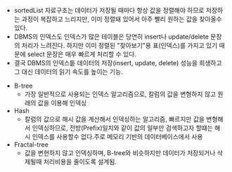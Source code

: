 - sortedList 자료구조는 데이터가 저장될 때마다 항상 값을 정렬해야 하므로 저장하는 과정이 복잡하고 느리지만, 이미 정렬돼 있어서 아주 빨리 원하는 값을 찾아올수 있다.
- DBMS의 인덱스도 인덱스가 많은 테이블은 당연히 insert나 update/delete 문장의 처리가 느려진다. 하지만 이미 정렬된 "찾아보기"용 표(인덱스)를 가지고 있기 때문에
select 문장은 매우 빠르게 처리할 수 있다.
- 결국 DBMS의 인덱스틑 데이터의 저장(insert, update, delete) 성능을 희생하고 그 대신 데이터의 읽기 속도를 높이는 기능.


* B-tree 
  - 가장 일반적으로 사용되는 인덱스 알고리즘으로, 칼럼의 값을 변형하지 않고 원래의 값을 이용해 인덱싱
* Hash
  - 칼럼의 값으로 해시 값을 계산해서 인덱싱하는 알고리즘, 빠르지만 값을 변형해서 인덱싱하므로, 전방(Prefix)일치와 같이 값의 일부만 검색하고자 할떄는 
    해시 인덱스를 사용할수 없다.주로 메모리 기반의 데이터베이스에서 사용
* Fractal-tree
   - 값을 변현하지 않고 인덱싱하며, B-tree와 비슷하지만 데이터가 저장되거나 삭제될때 처리비용을 줄이도록 설계됨.
